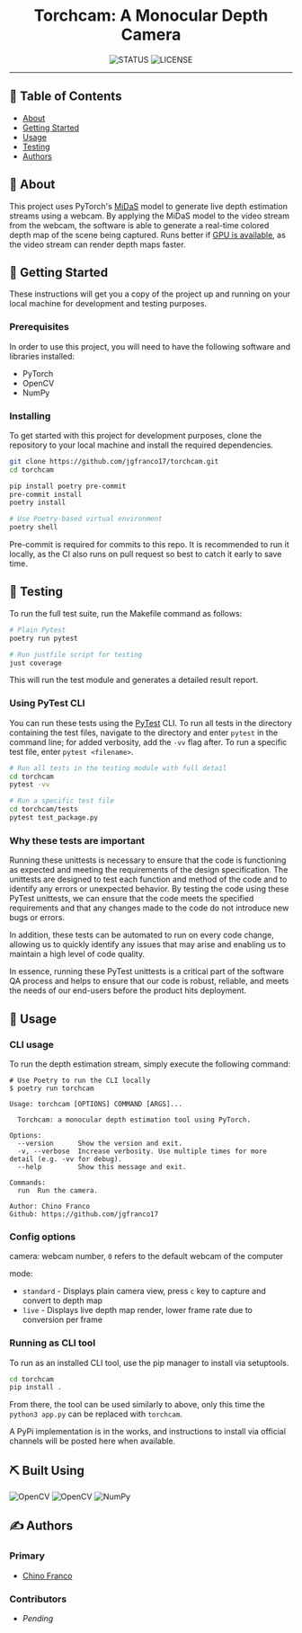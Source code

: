 <h1 align="center">Torchcam: A Monocular Depth Camera</h1>

<div align="center">

![STATUS](https://img.shields.io/badge/status-active-brightgreen?style=for-the-badge) ![LICENSE](https://img.shields.io/badge/license-MIT-blue?style=for-the-badge)

</div>

---

## 📝 Table of Contents

- [About](#about)
- [Getting Started](#getting_started)
- [Usage](#usage)
- [Testing](#testing)
- [Authors](#authors)

## 🔎 About <a name = "about"></a>

This project uses PyTorch's [MiDaS](https://pytorch.org/hub/intelisl_midas_v2/) model to generate live depth estimation streams
using a webcam. By applying the MiDaS model to the video stream from the webcam, the software is able to generate a real-time
colored depth map of the scene being captured. Runs better if [GPU is available](https://pytorch.org/docs/stable/notes/cuda.html),
as the video stream can render depth maps faster.

## 🏁 Getting Started <a name = "getting_started"></a>

These instructions will get you a copy of the project up and running on your local machine for development and testing purposes.

### Prerequisites

In order to use this project, you will need to have the following software and libraries installed:

- PyTorch
- OpenCV
- NumPy

### Installing

To get started with this project for development purposes, clone the repository to your local machine and install the required
dependencies.

```bash
git clone https://github.com/jgfranco17/torchcam.git
cd torchcam

pip install poetry pre-commit
pre-commit install
poetry install

# Use Poetry-based virtual environment
poetry shell
```

Pre-commit is required for commits to this repo. It is recommended to run it locally, as the CI also runs on pull request so
best to catch it early to save time.

## 🔧 Testing <a name = "testing"></a>

To run the full test suite, run the Makefile command as follows:

```bash
# Plain Pytest
poetry run pytest

# Run justfile script for testing
just coverage
```

This will run the test module and generates a detailed result report.

### Using PyTest CLI

You can run these tests using the [PyTest](https://docs.pytest.org/en/7.3.x/) CLI. To run all tests in the directory
containing the test files, navigate to the directory and enter `pytest` in the command line; for added verbosity, add
the `-vv` flag after. To run a specific test file, enter `pytest <filename>`.

```bash
# Run all tests in the testing module with full detail
cd torchcam
pytest -vv

# Run a specific test file
cd torchcam/tests
pytest test_package.py
```

### Why these tests are important

Running these unittests is necessary to ensure that the code is functioning as expected and meeting the requirements
of the design specification. The unittests are designed to test each function and method of the code and to identify
any errors or unexpected behavior. By testing the code using these PyTest unittests, we can ensure that the code
meets the specified requirements and that any changes made to the code do not introduce new bugs or errors.

In addition, these tests can be automated to run on every code change, allowing us to quickly identify any issues
that may arise and enabling us to maintain a high level of code quality.

In essence, running these PyTest unittests is a critical part of the software QA process and helps to ensure that
our code is robust, reliable, and meets the needs of our end-users before the product hits deployment.

## 🚀 Usage <a name = "usage"></a>

### CLI usage

To run the depth estimation stream, simply execute the following command:

```shell
# Use Poetry to run the CLI locally
$ poetry run torchcam

Usage: torchcam [OPTIONS] COMMAND [ARGS]...

  Torchcam: a monocular depth estimation tool using PyTorch.

Options:
  --version      Show the version and exit.
  -v, --verbose  Increase verbosity. Use multiple times for more detail (e.g. -vv for debug).
  --help         Show this message and exit.

Commands:
  run  Run the camera.

Author: Chino Franco
Github: https://github.com/jgfranco17
```

### Config options

camera: webcam number, `0` refers to the default webcam of the computer

mode:

- `standard` - Displays plain camera view, press `c` key to capture and convert to depth map
- `live` - Displays live depth map render, lower frame rate due to conversion per frame

### Running as CLI tool

To run as an installed CLI tool, use the pip manager to install via setuptools.

```bash
cd torchcam
pip install .
```

From there, the tool can be used similarly to above, only this time the `python3 app.py` can be replaced with
`torchcam`.

A PyPi implementation is in the works, and instructions to install via official channels will be posted here
when available.

## ⛏️ Built Using <a name = "built_using"></a>

![OpenCV](https://img.shields.io/badge/PyTorch-1.13.0-orange?style=for-the-badge&logo=pytorch&logoColor=orange)
![OpenCV](https://img.shields.io/badge/OpenCV-4.6.0-orange?style=for-the-badge&logo=opencv&logoColor=orange)
![NumPy](https://img.shields.io/badge/numpy-1.23.4-orange?style=for-the-badge&logo=numpy&logoColor=orange)

## ✍️ Authors <a name = "authors"></a>

### Primary

- [Chino Franco](https://github.com/jgfranco17)

### Contributors

- _Pending_
